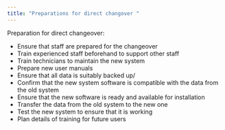 ```yaml
---
title: "Preparations for direct changover "
--- 
```

Preparation for direct changeover:

- Ensure that staff are prepared  for the changeover 
- Train experienced staff beforehand to support other staff
- Train technicians to maintain the new system
- Prepare new user manuals
- Ensure that all data is suitably backed up/
- Confirm that the new system software is compatible with the data from the old system
- Ensure that the new software is ready and available for installation
- Transfer the data from the old system to the new one
- Test the new system to ensure that it is working
- Plan details of training for future users